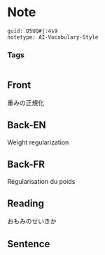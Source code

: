# Note
```
guid: D5UQ#|:4s9
notetype: AI-Vocabulary-Style
```

### Tags
```
```

## Front
重みの正規化

## Back-EN
Weight regularization

## Back-FR
Régularisation du poids

## Reading
おもみのせいきか

## Sentence

